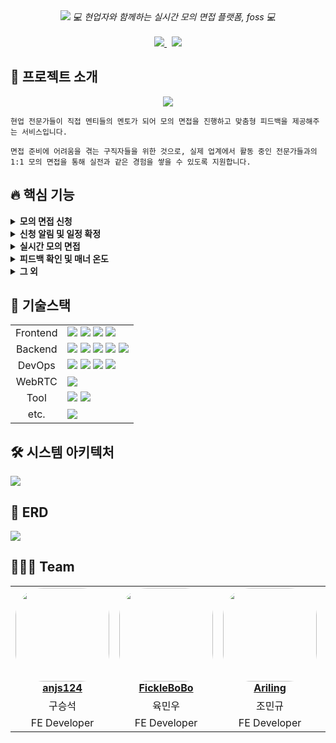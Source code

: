 <div align="center">
	<img src="https://velog.velcdn.com/images/gangintheremark/post/717a531f-4170-42e7-9bc6-4230960bcf89/image.png">
  <i> 💻 현업자와 함께하는 실시간 모의 면접 플랫폼, foss 💻 </i>
  <br/> <br/>
    <a href="https://i11a705.p.ssafy.io/">
  	       <img src="https://img.shields.io/badge/foss-white?style=fot-the-badge&logo=headspace&logoColor=4CCDC6"> 
  </a> &nbsp;
     <a href="https://www.youtube.com/watch?v=rissa0YjNzk">
       <img src="https://img.shields.io/badge/youtube-white?style=fot-the-badge&logo=youtube&logoColor=FF0000"> 
      </a>
</div>

## 👀 프로젝트 소개
<div align="center">
  	<img src="https://velog.velcdn.com/images/gangintheremark/post/33ea912d-ee4a-4f09-b50f-df0e86adc5a1/image.gif">
  </div>

```
현업 전문가들이 직접 멘티들의 멘토가 되어 모의 면접을 진행하고 맞춤형 피드백을 제공해주는 서비스입니다. 

면접 준비에 어려움을 겪는 구직자들을 위한 것으로, 실제 업계에서 활동 중인 전문가들과의 
1:1 모의 면접을 통해 실전과 같은 경험을 쌓을 수 있도록 지원합니다.
```

## 🔥 핵심 기능
<details>
  <summary><b>모의 면접 신청</b></summary>
  <div>
    <i>멘티들은 관심있는 기업과 직무의 멘토를 찾아 면접을 신청할 수 있습니다.</i>  
   <table>
     <tr>
       <td>
       	  <img width="325" src="https://velog.velcdn.com/images/gangintheremark/post/ceee6445-68c1-4a9f-bed5-dac62e618293/image.png")
       </td>
       <td>
       	  <img width="325" src="https://velog.velcdn.com/images/gangintheremark/post/0b2c0095-b505-4410-a9b4-fb1476d3410a/image.png">
       </td>
     </tr>
    </table>
  <br><br>
  </div>
</details>

<details>
  <summary><b>신청 알림 및 일정 확정</b></summary>
  <div>
    <i>멘토는 자신의 일정에 신청한 멘티들의 자기소개서를 확인 후 면접을 확정할 수 있습니다.</i>  
   <table>
     <tr>
       <td>
       	  <img width="325" src="https://velog.velcdn.com/images/gangintheremark/post/0680dbe7-2931-43fe-bb75-862137ddb230/image.png")
       </td>
       <td>
       	  <img width="325" src="https://velog.velcdn.com/images/gangintheremark/post/60b87579-f635-45e0-a161-78312ebb9428/image.png">
       </td>
     </tr>
    </table>
  <br><br>
  </div>
</details>

<details>
  <summary><b>실시간 모의 면접</b></summary>
  <div>
    <i>멘토는 각 멘티들에게 피드백을 작성할 수 있습니다. 멘티들은 서로에게 상호 피드백을 작성할 수 있습니다. </i>  
   <table>
     <tr align="center">
       <td>멘토 화면</td>
       <td>멘티 화면</td>
     </tr>
     <tr>
       <td>
       	  <img width="325"src="https://velog.velcdn.com/images/gangintheremark/post/dc68e111-15e8-4e64-870d-2c1ad5406220/image.gif">
       </td>
       <td>
       	  <img width="325"src="https://velog.velcdn.com/images/gangintheremark/post/679d8c24-30b0-40fb-b1ad-620f3f66ad5a/image.gif">
       </td>
     </tr>
    </table>
  <br><br>
  </div>
</details>

<details>
  <summary><b>피드백 확인 및 매너 온도</b></summary>
  <div>
    <i>면접이 끝난 후 멘티는 멘토와 다른 멘티가 작성한 피드백을 확인할 수 있습니다. 함께 참여한 멘티들의 별점을 부여할 수 있으며 이 별점에 따라 매너온도가 변합니다. <br/> <br/>
    또한 멘티는 멘토의 리뷰를 작성할 수 있습니다.</i>  
   <table>
     <tr>
       <td>
       	  <img width="325"src="https://velog.velcdn.com/images/gangintheremark/post/12329fd4-e69d-4af1-8070-26fb0dd2421a/image.gif">
       </td>
       <td>
       	  <img width="325"src="https://velog.velcdn.com/images/gangintheremark/post/ccd80f78-d180-4881-b3d8-74ce485e91bc/image.png">
       </td>
     </tr>
    </table>
  <br><br>
  </div>
</details>

<details>
  <summary><b>그 외</b></summary>
  <div>
    <i>- 여러가지 기업과 해당 기업의 멘토들을 한 눈에 확인할 수 있습니다.  <br/>
      - 면접 경험을 공유할 수 있습니다.
    </i> 
   <table>
     <tr>
       <td>
       	  <img width="325"src="https://velog.velcdn.com/images/gangintheremark/post/e195449d-c0a4-49ec-ad79-fd38ec60f09a/image.gif">
       </td>
       <td>
       	  <img width="325"src="https://velog.velcdn.com/images/gangintheremark/post/dbbce6fa-1adf-4a2c-b74e-f1da1d0765d7/image.png">
       </td>
     </tr>
    </table>
  <br><br>
  </div>
</details>

## 📍 기술스택
<table>
   <tr>
      <td colspan="2" align="center">
        Frontend 
      </td>
      <td colspan="4">
   <img src="https://img.shields.io/badge/React-61DAFB?style=flat-square&logo=React&logoColor=white"/> <img src="https://img.shields.io/badge/TypeScript-3178C6?style=flat-square&logo=TypeScript&logoColor=black"/> 
         <img src="https://img.shields.io/badge/React Query-FF4154?style=flat-square&logo=reactquery&logoColor=white"/> 
                 <img src="https://img.shields.io/badge/Jest-C21325?style=flat-square&logo=jest&logoColor=white"/>
      </td>
   </tr>
   <tr>
      <td colspan="2" align="center">
        Backend
      </td>
      <td colspan="4">
     <img src="https://img.shields.io/badge/Spring Boot-6DB33F?style=flat-square&logo=springboot&logoColor=white"/> 
             <img src="https://img.shields.io/badge/Spring Security-6DB33F?style=flat-square&logo=springsecurity&logoColor=white"/> 
             <img src="https://img.shields.io/badge/Spring Data JPA-6DB33F?style=flat-square&logo=spring&logoColor=white"/> 
                             <img src="https://img.shields.io/badge/MySQL-4479A1?style=flat-square&logo=mysql&logoColor=white"/> 
                                     <img src="https://img.shields.io/badge/redis-FF4438?style=flat-square&logo=redis&logoColor=white"/> 
      </td>
   </tr>
   <tr>
      <td colspan="2" align="center">
		DevOps
      </td>
      <td colspan="4">
                     <img src="https://img.shields.io/badge/Amazon EC2-FF9900?style=flat-square&logo=amazonec2&logoColor=white"/>
                                        <img src="https://img.shields.io/badge/nginx-009639?style=flat-square&logo=nginx&logoColor=white"/> 
                        <img src="https://img.shields.io/badge/jenkins-D24939?style=flat-square&logo=jenkins&logoColor=white"/> 
                                <img src="https://img.shields.io/badge/docker-2496ED?style=flat-square&logo=docker&logoColor=white"/> 
      </td>
   </tr>
     <tr>
      <td colspan="2" align="center">
        WebRTC
      </td>
      <td colspan="4">
                                        <img src="https://img.shields.io/badge/OpenVidu-412991?style=flat-square&logo=&logoColor=white"/> 
      </td>
   </tr>
   <tr>
      <td colspan="2" align="center">
        Tool
      </td>
      <td colspan="4">
                                        <img src="https://img.shields.io/badge/Intellij IDEA-000000?style=flat-square&logo=intellijidea&logoColor=white"/> 
                                        <img src="https://img.shields.io/badge/Visual Studio Code-007ACC?style=flat-square&logo=visualstudiocode&logoColor=white"/> 
      </td>
   </tr>
   <tr>
      <td colspan="2" align="center">
        etc.
      </td>
      <td colspan="4">
          <img src="https://img.shields.io/badge/GitLab-FC6D26?style=flat-square&logo=gitlab&logoColor=white"/> 
      </td>
   </tr>
</table>

## 🛠️ 시스템 아키텍처
![](https://velog.velcdn.com/images/gangintheremark/post/c8c879c7-11af-4393-81b0-a1dbd4fe7360/image.png)

## 🔗 ERD
![](https://velog.velcdn.com/images/gangintheremark/post/0b38f408-0b39-4210-88c4-81de39e6f312/image.png)


## 👨🏻‍💻 Team
<table align="center">
    <tr align="center">
        <td style="min-width: 150px;">
            <a href="https://github.com/anjs124">
              <img src="https://avatars.githubusercontent.com/u/87066209?v=4?s=1600&d=identicon" width="150" style="border-radius: 30%">
              <br />
              <b>anjs124</b>
            </a>
        </td>
        <td style="min-width: 150px;">
        <a href="https://github.com/FickleBoBo">
            <img src="https://avatars.githubusercontent.com/u/95597182?v=4?s=1600&d=identicon" width="150" style="border-radius: 30%">
            <br />
            <b>FickleBoBo</b>
        </a> 
        </td>
              <td style="min-width: 150px;">
        <a href="https://github.com/Ariling">
            <img src="https://avatars.githubusercontent.com/u/97501226?v=4?width=800" width="150" style="border-radius: 30%">
            <br />
            <b>Ariling</b>
        </a> 
        </td>
              <td style="min-width: 150px;">
            <a href="https://github.com/gangintheremark">
              <img src="https://avatars.githubusercontent.com/u/81904943?v=4" width="150" style="border-radius: 30%">
              <br />
              <b>gangintheremark</b>
            </a>
        </td>
        <td style="min-width: 150px;">
        <a href="https://github.com/rkdmf1026">
            <img src="https://avatars.githubusercontent.com/u/50603273?v=4?" width="150" style="border-radius: 30%">
            <br />
            <b>rkdmf1026</b>
        </a> 
        </td>
                <td style="min-width: 150px;">
        <a href="https://github.com/rkdmf1026">
            <img src="https://avatars.githubusercontent.com/u/92067099?v=4?" width="150" style="border-radius: 30%">
            <br />
            <b>fkgnssla</b>
        </a> 
        </td>
    </tr>
    <tr align="center">
        <td>
           구승석
        </td>
        <td>
           육민우
        </td>
        <td>
           조민규
        </td>
              <td>
           남경민
        </td>
        <td>
           이동기
        </td>
        <td>
           김형민
        </td>
    </tr>
  <tr align="center">
    <td>
      FE Developer
    </td>
    <td>
      FE Developer
    </td>
    <td>
      FE Developer
    </td>
        <td>
      BE Developer
    </td>
    <td>
      BE Developer
    </td>
    <td>
      BE Developer
    </td>
  </tr>
</table>

